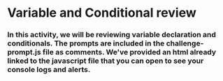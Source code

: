 # Variable and Conditional review #

### In this activity, we will be reviewing variable declaration and conditionals. The prompts are included in the challenge-prompt.js file as comments. We've provided an html already linked to the javascript file that you can open to see your console logs and alerts. ###
